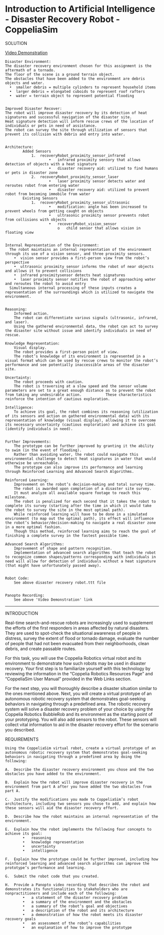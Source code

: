 # Introduction to Artificial Intelligence - Disaster Recovery Robot - CoppeliaSim

SOLUTION

[Video Demonstration](https://www.youtube.com/watch?v=BGbjMYSzDnA&ab_channel=StevenHatch)


    Disaster Environment: 
    The disaster recovery environment chosen for this assignment is the aftermath of a tornado.
    The floor of the scene is a ground terrain object.
    The obstacles that have been added to the environment are debris objects and water.
      •  smaller debris = multiple cylinders to represent household items 
      •  larger debris = elongated cuboids to represent roof rafters 
      •  water = terrain object to represent potential flooding


    Improved Disaster Recover: 
    The robot will improve disaster recovery by its detection of heat signatures and successful navigation of the disaster site.
    Heat signature detection will inform rescue crews of the location of individuals or pets in need of assistance.
    The robot can survey the site through utilization of sensors that prevent its collision with debris and entry into water.


    Architecture: 
            Added Sensors
                1.	recoveryRobot_proximity_sensor_infrared
                        •	infrared proximity sensory that allows detection of objects with a heat signature
                        •	disaster recovery aid: utilized to find humans or pets in disaster zone
                2.	recoveryRobot_proximity_sensor_laser
                        •	laser proximity sensor detects water and reroutes robot from entering water
                        •	disaster recovery aid: utilized to prevent robot from becoming immobile from water
            Existing Sensors
                1.	recoveryRobot_proximity_sensor_ultrasonic
                        •	modification: angle has been increased to prevent wheels from getting caught on objects
                        •	ultrasonic proximity sensor prevents robot from collisions with objects
                        •	recoveryRobot_vision_sensor
                            o   child sensor that allows vision in floating view
                            

    Internal Representation of the Environment: 
      The robot maintains an internal representation of the environment through its use of a vision sensor, and three proximity sensors.
        •  vision sensor provides a first-person view from the robot’s perspective
        •  ultrasonic proximity sensor informs the robot of near objects and allows it to prevent collisions 
        •  infrared proximitysensor detects heat signatures
        •  laser proximity sensor notifies the robot of approaching water and reroutes the robot to avoid entry
      Simultaneous internal processing of these inputs creates a representation of the surroundings which is utilized to navigate the environment. 


    Reasoning: 
        Informed action.
        The robot can differentiate various signals (ultrasonic, infrared, and laser). 
        Using the gathered environmental data, the robot can act to survey the disaster site without issue and identify individuals in need of rescue.

    Knowledge Representation:
        Visual display.
        The robot provides a first-person point of view. 
        The robot’s knowledge of its environment is represented in a visual format which can be used by rescue crews to monitor the robot’s performance and see potentially inaccessible areas of the disaster site.

    Uncertainty:
        The robot proceeds with caution.
        The robot is traversing at a slow speed and the sensor volume parameters are set to a great enough distance as to prevent the robot from taking any undesirable action.           These characteristics reinforce the intention of cautious exploration.

    Intelligence:
        To achieve its goal, the robot combines its reasoning (utilization of its sensors and action on gathered environmental data) with its representation of knowledge (visual display), allowing it to overcome its necessary uncertainty (cautious exploration) and achieve its goal (identify individuals in need).


    Further Improvements: 
        The prototype can be further improved by granting it the ability to swim (in the event of flooding). 
        Rather than avoiding water, the robot could navigate this environmental challenge to detect heat signatures in water that would otherwise be unreachable. 
        The prototype can also improve its performance and learning through Reinforced Learning and Advanced Search Algorithms.

    Reinforced Learning: 
        Improvement on the robot’s decision-making and total survey time. 
        The robot is awarded upon completion of a disaster site survey. 
        It must analyze all available square footage to reach this milestone. 
        The robot is penalized for each second that it takes the robot to complete its survey (starting after the time in which it would take the robot to survey the site in the most optimal path). 
        While reinforced learning will have to be done in a simulated environment (to map out the optimal path), its effect will influence the robot’s behavior/decision-making to navigate a real disaster zone in a more optimal fashion. 
        Though this method, reinforced learning aims to reach the goal of finishing a complete survey in the fastest possible time.

    Advanced Search Algorithms: 
        Improvement of shape and pattern recognition. 
        Implementation of advanced search algorithms that teach the robot to recognize common shapes/patterns corresponding with individuals in need will allow for detection of individuals without a heat signature (that might have unfortunately passed away).


    Robot Code: 
        See above disaster recovery robot.ttt file


    Panopto Recording: 
        See above 'Video Demonstration' link

-------------------------------------------------------------

INTRODUCTION

Real-time search-and-rescue robots are increasingly used to supplement the efforts of the first responders in areas affected by natural disasters. They are used to spot-check the situational awareness of people in distress, survey the extent of flood or tornado damage, evaluate the number of people that had not been evacuated from their neighborhoods, clean debris, and create passable routes.

For this task, you will use the Coppelia Robotics virtual robot and its environment to demonstrate how such robots may be used in disaster recovery. Your first step is to familiarize yourself with this technology by reviewing the information in the “Coppelia Robotics Resources Page” and “CoppeliaSim User Manual” provided in the Web Links section.

For the next step, you will thoroughly describe a disaster situation similar to the ones mentioned above. Next, you will create a virtual prototype of an autonomous robotic recovery system that demonstrates goal-seeking behaviors in navigating through a predefined area. The robotic recovery system will solve a disaster recovery problem of your choice by using the Coppelia Robotics BubbleRob and its environment as the starting point of your prototyping. You will also add sensors to the robot. These sensors will collect vital information to aid in the disaster recovery effort for the scenario you described.

REQUIREMENTS

    Using the CoppeliaSim virtual robot, create a virtual prototype of an autonomous robotic recovery system that demonstrates goal-seeking behaviors in navigating through a predefined area by doing the following: 

    A.  Describe the disaster recovery environment you chose and the two obstacles you have added to the environment. 

    B.  Explain how the robot will improve disaster recovery in the environment from part A after you have added the two obstacles from part A. 

    C.  Justify the modifications you made to CoppeliaSim’s robot architecture, including two sensors you chose to add, and explain how these sensors will aid the disaster recovery effort. 

    D.  Describe how the robot maintains an internal representation of the environment. 

    E.  Explain how the robot implements the following four concepts to achieve its goal: 
            •   reasoning 
            •   knowledge representation 
            •   uncertainty 
            •   intelligence 

    F.  Explain how the prototype could be further improved, including how reinforced learning and advanced search algorithms can improve the prototype’s performance and learning. 

    G.  Submit the robot code that you created. 

    H.  Provide a Panopto video recording that describes the robot and demonstrates its functionalities to stakeholders who are nonpractitioners and include each of the following: 
            •   a statement of the disaster recovery problem 
            •   a summary of the environment and the obstacles 
            •   a summary of the robot’s goal and objectives 
            •   a description of the robot and its architecture 
            •   a demonstration of how the robot meets its disaster recovery goals 
            •   an assessment of the robot’s capabilities 
            •   an explanation of how to improve the prototype 
